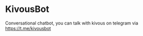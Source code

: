# KivousBot
Conversational chatbot, you can talk with kivous on telegram via  https://t.me/kivousbot
